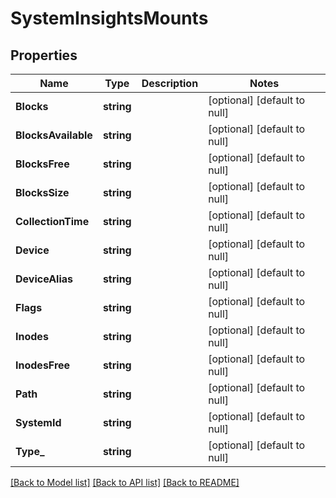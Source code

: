 # SystemInsightsMounts

## Properties
Name | Type | Description | Notes
------------ | ------------- | ------------- | -------------
**Blocks** | **string** |  | [optional] [default to null]
**BlocksAvailable** | **string** |  | [optional] [default to null]
**BlocksFree** | **string** |  | [optional] [default to null]
**BlocksSize** | **string** |  | [optional] [default to null]
**CollectionTime** | **string** |  | [optional] [default to null]
**Device** | **string** |  | [optional] [default to null]
**DeviceAlias** | **string** |  | [optional] [default to null]
**Flags** | **string** |  | [optional] [default to null]
**Inodes** | **string** |  | [optional] [default to null]
**InodesFree** | **string** |  | [optional] [default to null]
**Path** | **string** |  | [optional] [default to null]
**SystemId** | **string** |  | [optional] [default to null]
**Type_** | **string** |  | [optional] [default to null]

[[Back to Model list]](../README.md#documentation-for-models) [[Back to API list]](../README.md#documentation-for-api-endpoints) [[Back to README]](../README.md)


